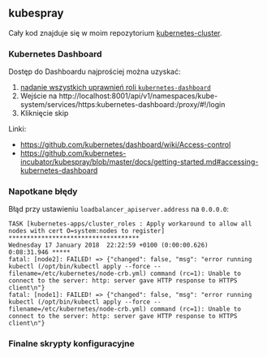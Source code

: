 
## kubespray

Cały kod znajduje się w moim repozytorium
[kubernetes-cluster](https://github.com/nazarewk/kubernetes-cluster).


### Kubernetes Dashboard
Dostęp do Dashboardu najprościej można uzyskać:

1. [nadanie wszystkich uprawnień roli `kubernetes-dashboard`](https://github.com/kubernetes/dashboard/wiki/Access-control#admin-privileges)
2. Wejście na http://localhost:8001/api/v1/namespaces/kube-system/services/https:kubernetes-dashboard:/proxy/#!/login
3. Kliknięcie skip

Linki:

- https://github.com/kubernetes/dashboard/wiki/Access-control
- https://github.com/kubernetes-incubator/kubespray/blob/master/docs/getting-started.md#accessing-kubernetes-dashboard


### Napotkane błędy

Błąd przy ustawieniu `loadbalancer_apiserver.address` na `0.0.0.0`:
```
TASK [kubernetes-apps/cluster_roles : Apply workaround to allow all nodes with cert O=system:nodes to register] ************************************
Wednesday 17 January 2018  22:22:59 +0100 (0:00:00.626)       0:08:31.946 *****
fatal: [node2]: FAILED! => {"changed": false, "msg": "error running kubectl (/opt/bin/kubectl apply --force --filename=/etc/kubernetes/node-crb.yml) command (rc=1): Unable to connect to the server: http: server gave HTTP response to HTTPS client\n"}
fatal: [node1]: FAILED! => {"changed": false, "msg": "error running kubectl (/opt/bin/kubectl apply --force --filename=/etc/kubernetes/node-crb.yml) command (rc=1): Unable to connect to the server: http: server gave HTTP response to HTTPS client\n"}
```

### Finalne skrypty konfiguracyjne
```{.bash include=kubernetes-cluster/bin/vars}
```

```{.bash include=kubernetes-cluster/bin/setup-cluster}
```